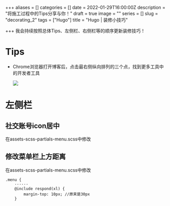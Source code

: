 +++
aliases = []
categories = []
date = 2022-01-29T16:00:00Z
description = "将施工过程中的Tips分享与你！"
draft = true
image = ""
series = []
slug = "decorating_2"
tags = ["Hugo"]
title = "Hugo | 装修小技巧"

+++
我会持续按照总体Tips、左侧栏、右侧栏等的顺序更新装修技巧！

# Tips

* Chrome浏览器打开博客后，点击最右侧纵向排列的三个点，找到更多工具中的开发者工具

  ![](/uploads/hugo1.png)

# 左侧栏

## 社交账号icon居中

在assets-scss-partials-menu.scss中修改

## 修改菜单栏上方距离

在assets-scss-partials-menu.scss中修改

    .menu {
    	······
        @include respond(xl) {
            margin-top: 10px; //原来是30px
        }